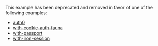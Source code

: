 This example has been deprecated and removed in favor of one of the following examples:

- [auth0](https://github.com/zeit/next.js/tree/canary/examples/auth0)
- [with-cookie-auth-fauna](https://github.com/zeit/next.js/tree/canary/examples/with-cookie-auth-fauna)
- [with-passport](https://github.com/zeit/next.js/tree/canary/examples/with-passport)
- [with-iron-session](https://github.com/zeit/next.js/tree/canary/examples/with-iron-session)
